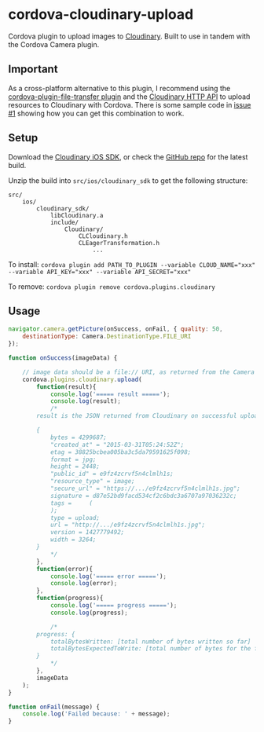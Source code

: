 # cordova-cloudinary-upload
Cordova plugin to upload images to [Cloudinary](http://cloudinary.com). Built to use in tandem with the Cordova Camera plugin.

## Important
As a cross-platform alternative to this plugin, I recommend using the [cordova-plugin-file-transfer plugin](https://github.com/apache/cordova-plugin-file-transfer) and the [Cloudinary HTTP API](http://cloudinary.com/documentation/upload_images) to upload resources to Cloudinary with Cordova. There is some sample code in [issue #1](https://github.com/collectmeaustralia/cordova-cloudinary-upload/issues/1) showing how you can get this combination to work.

## Setup
Download the [Cloudinary iOS SDK](http://res.cloudinary.com/cloudinary/raw/upload/cloudinary_ios_v1.0.12.zip), or check the [GitHub repo](https://github.com/cloudinary/cloudinary_ios) for the latest build.

Unzip the build into ```src/ios/cloudinary_sdk``` to get the following structure:

```
src/
	ios/
		cloudinary_sdk/
			libCloudinary.a
			include/
				Cloudinary/	
					CLCloudinary.h
					CLEagerTransformation.h
						...
```

To install:
```cordova plugin add PATH_TO_PLUGIN --variable CLOUD_NAME="xxx" --variable API_KEY="xxx" --variable API_SECRET="xxx"```

To remove:
```cordova plugin remove cordova.plugins.cloudinary```

## Usage

```javascript
navigator.camera.getPicture(onSuccess, onFail, { quality: 50,
    destinationType: Camera.DestinationType.FILE_URI
});

function onSuccess(imageData) {

	// image data should be a file:// URI, as returned from the Camera plugin
    cordova.plugins.cloudinary.upload(
        function(result){
            console.log('===== result =====');
            console.log(result);
            /*
		result is the JSON returned from Cloudinary on successful upload:

		{
		    bytes = 4299687;
		    "created_at" = "2015-03-31T05:24:52Z";
		    etag = 38825bcbea005ba3c5da79591625f098;
		    format = jpg;
		    height = 2448;
		    "public_id" = e9fz4zcrvf5n4clmlh1s;
		    "resource_type" = image;
		    "secure_url" = "https://.../e9fz4zcrvf5n4clmlh1s.jpg";
		    signature = d87e52bd9facd534cf2c6bdc3a6707a97036232c;
		    tags =     (
		    );
		    type = upload;
		    url = "http://.../e9fz4zcrvf5n4clmlh1s.jpg";
		    version = 1427779492;
		    width = 3264;
		}
            */
        },
        function(error){
            console.log('===== error =====');
            console.log(error);
        },
        function(progress){
            console.log('===== progress =====');
            console.log(progress);

            /*
		progress: {
			totalBytesWritten: [total number of bytes written so far]
			totalBytesExpectedToWrite: [total number of bytes for the file]
		}
            */
        },
        imageData
    );
}

function onFail(message) {
    console.log('Failed because: ' + message);
}
```
